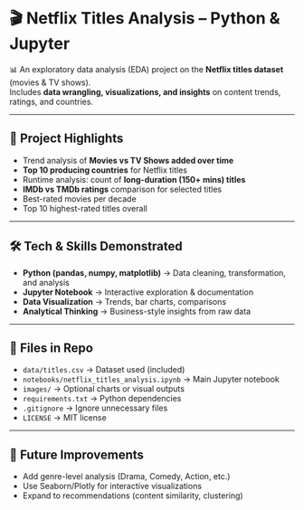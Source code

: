 # 🎬 Netflix Titles Analysis – Python & Jupyter

📊 An exploratory data analysis (EDA) project on the **Netflix titles dataset** (movies & TV shows).  
Includes **data wrangling, visualizations, and insights** on content trends, ratings, and countries.  

---

## 🚀 Project Highlights
- Trend analysis of **Movies vs TV Shows added over time**  
- **Top 10 producing countries** for Netflix titles  
- Runtime analysis: count of **long-duration (150+ mins) titles**  
- **IMDb vs TMDb ratings** comparison for selected titles  
- Best-rated movies per decade  
- Top 10 highest-rated titles overall  

---

## 🛠️ Tech & Skills Demonstrated
- **Python (pandas, numpy, matplotlib)** → Data cleaning, transformation, and analysis  
- **Jupyter Notebook** → Interactive exploration & documentation  
- **Data Visualization** → Trends, bar charts, comparisons  
- **Analytical Thinking** → Business-style insights from raw data  

---

## 📂 Files in Repo
- `data/titles.csv` → Dataset used (included)  
- `notebooks/netflix_titles_analysis.ipynb` → Main Jupyter notebook  
- `images/` → Optional charts or visual outputs  
- `requirements.txt` → Python dependencies  
- `.gitignore` → Ignore unnecessary files  
- `LICENSE` → MIT license  

---

## 🔮 Future Improvements
- Add genre-level analysis (Drama, Comedy, Action, etc.)  
- Use Seaborn/Plotly for interactive visualizations  
- Expand to recommendations (content similarity, clustering)  
